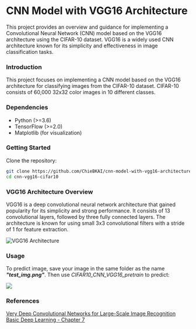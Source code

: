 # CNN Model with VGG16 Architecture
This project provides an overview and guidance for implementing a Convolutional Neural Network (CNN) model based on the VGG16 architecture using the CIFAR-10 dataset. VGG16 is a widely used CNN architecture known for its simplicity and effectiveness in image classification tasks.

### Introduction
This project focuses on implementing a CNN model based on the VGG16 architecture for classifying images from the CIFAR-10 dataset. CIFAR-10 consists of 60,000 32x32 color images in 10 different classes.

### Dependencies
- Python (>=3.6)
- TensorFlow (>=2.0)
- Matplotlib (for visualization)

### Getting Started
Clone the repository:

```bash
git clone https://github.com/ChieBKAI/cnn-model-with-vgg16-architecture.git
cd cnn-vgg16-cifar10
```

### VGG16 Architecture Overview
VGG16 is a deep convolutional neural network architecture that gained popularity for its simplicity and strong performance. It consists of 13 convolutional layers, followed by three fully connected layers. The architecture is known for using small 3x3 convolutional filters with a stride of 1 for feature extraction.

![VGG16 Architecture](https://datagen.tech/wp-content/uploads/2022/11/image2-1.png)

### Usage
To predict image, save your image in the same folder as the name ***"test_img.png"***. Then use *CIFAR10_CNN_VGG16_pretrain* to predict:

![](https://i.imgur.com/oZ54hQg.png)

### References
[Very Deep Convolutional Networks for Large-Scale Image Recognition](https://arxiv.org/abs/1409.1556)
[Basic Deep Learning - Chapter 7](https://nttuan8.com/bai-7-gioi-thieu-keras-va-bai-toan-phan-loai-anh/)
